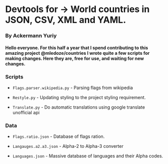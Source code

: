 # Devtools for -> World countries in JSON, CSV, XML and YAML.
### By Ackermann Yuriy

#### Hello everyone. For this half a year that I spend contributing to this amazing project @mledoze/countries I wrote quite a few scripts for making changes. Here they are, free for use, and waiting for new changes.

### Scripts

 - `Flags.parser.wikipedia.py` - Parsing flags from wikipedia

 - `Restyle.py` - Updating styling to the project styling requirement.

 - `Translate.py` - Do automatic translations using google translate 
    unofficial api

### Data

 - `Flags.ratio.json` - Database of flags ration.

 - `Langauges.a2.a3.json` - Alpha-2 to Alpha-3 converter

 - `Languages.json` - Massive database of languages and their Alpha codes.
